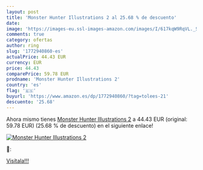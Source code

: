 ```yaml
---
layout: post
title: 'Monster Hunter Illustrations 2 al 25.68 % de descuento'
date: 
image: 'https://images-eu.ssl-images-amazon.com/images/I/617kqW9RqVL._SL200_.jpg'
comments: true
category: ofertas
author: ring
slug: '1772940860-es'
actualPrice: 44.43 EUR
currency: EUR
price: 44.43
comparePrice: 59.78 EUR
prodname: 'Monster Hunter Illustrations 2'
country: 'es'
flag: '🇪🇸'
buyurl: 'https://www.amazon.es/dp/1772940860/?tag=tolees-21'
descuento: '25.68'
---
```


Ahora mismo tienes [Monster Hunter Illustrations 2](https://www.amazon.es/dp/1772940860/?tag=tolees-21) a 44.43 EUR (original: 59.78 EUR) (25.68 %  de descuento) en el siguiente enlace!

[![Monster Hunter Illustrations 2](https://images-eu.ssl-images-amazon.com/images/I/617kqW9RqVL._SL200_.jpg)](https://www.amazon.es/dp/1772940860/?tag=tolees-21)

🔎:


[Visítala!!!](https://www.amazon.es/dp/1772940860/?tag=tolees-21)
